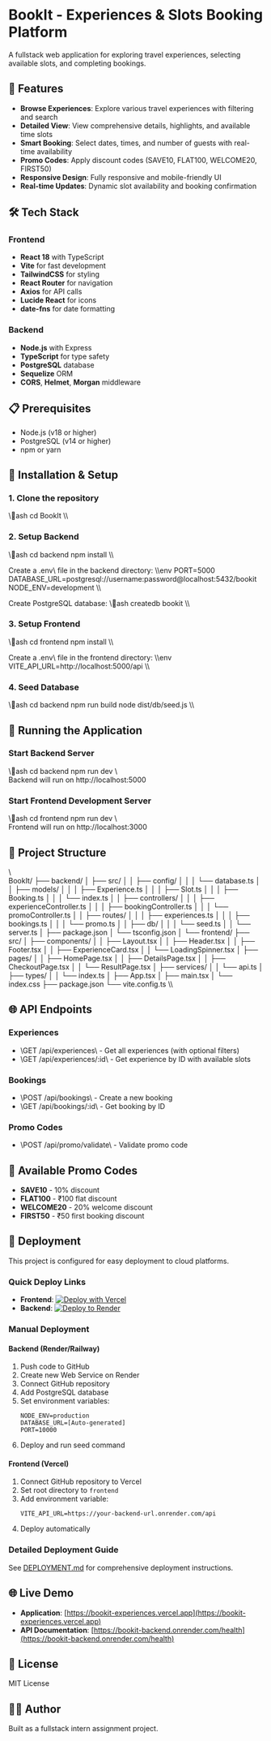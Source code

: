 ﻿# BookIt - Experiences & Slots Booking Platform

A fullstack web application for exploring travel experiences, selecting available slots, and completing bookings.

## 🚀 Features

- **Browse Experiences**: Explore various travel experiences with filtering and search
- **Detailed View**: View comprehensive details, highlights, and available time slots
- **Smart Booking**: Select dates, times, and number of guests with real-time availability
- **Promo Codes**: Apply discount codes (SAVE10, FLAT100, WELCOME20, FIRST50)
- **Responsive Design**: Fully responsive and mobile-friendly UI
- **Real-time Updates**: Dynamic slot availability and booking confirmation

## 🛠️ Tech Stack

### Frontend
- **React 18** with TypeScript
- **Vite** for fast development
- **TailwindCSS** for styling
- **React Router** for navigation
- **Axios** for API calls
- **Lucide React** for icons
- **date-fns** for date formatting

### Backend
- **Node.js** with Express
- **TypeScript** for type safety
- **PostgreSQL** database
- **Sequelize** ORM
- **CORS**, **Helmet**, **Morgan** middleware

## 📋 Prerequisites

- Node.js (v18 or higher)
- PostgreSQL (v14 or higher)
- npm or yarn

## 🔧 Installation & Setup

### 1. Clone the repository
\\\ash
cd BookIt
\\\

### 2. Setup Backend

\\\ash
cd backend
npm install
\\\

Create a \.env\ file in the backend directory:
\\\env
PORT=5000
DATABASE_URL=postgresql://username:password@localhost:5432/bookit
NODE_ENV=development
\\\

Create PostgreSQL database:
\\\ash
createdb bookit
\\\

### 3. Setup Frontend

\\\ash
cd frontend
npm install
\\\

Create a \.env\ file in the frontend directory:
\\\env
VITE_API_URL=http://localhost:5000/api
\\\

### 4. Seed Database

\\\ash
cd backend
npm run build
node dist/db/seed.js
\\\

## 🚀 Running the Application

### Start Backend Server
\\\ash
cd backend
npm run dev
\\\
Backend will run on http://localhost:5000

### Start Frontend Development Server
\\\ash
cd frontend
npm run dev
\\\
Frontend will run on http://localhost:3000

## 📁 Project Structure

\\\
BookIt/
├── backend/
│   ├── src/
│   │   ├── config/
│   │   │   └── database.ts
│   │   ├── models/
│   │   │   ├── Experience.ts
│   │   │   ├── Slot.ts
│   │   │   ├── Booking.ts
│   │   │   └── index.ts
│   │   ├── controllers/
│   │   │   ├── experienceController.ts
│   │   │   ├── bookingController.ts
│   │   │   └── promoController.ts
│   │   ├── routes/
│   │   │   ├── experiences.ts
│   │   │   ├── bookings.ts
│   │   │   └── promo.ts
│   │   ├── db/
│   │   │   └── seed.ts
│   │   └── server.ts
│   ├── package.json
│   └── tsconfig.json
│
└── frontend/
    ├── src/
    │   ├── components/
    │   │   ├── Layout.tsx
    │   │   ├── Header.tsx
    │   │   ├── Footer.tsx
    │   │   ├── ExperienceCard.tsx
    │   │   └── LoadingSpinner.tsx
    │   ├── pages/
    │   │   ├── HomePage.tsx
    │   │   ├── DetailsPage.tsx
    │   │   ├── CheckoutPage.tsx
    │   │   └── ResultPage.tsx
    │   ├── services/
    │   │   └── api.ts
    │   ├── types/
    │   │   └── index.ts
    │   ├── App.tsx
    │   ├── main.tsx
    │   └── index.css
    ├── package.json
    └── vite.config.ts
\\\

## 🌐 API Endpoints

### Experiences
- \GET /api/experiences\ - Get all experiences (with optional filters)
- \GET /api/experiences/:id\ - Get experience by ID with available slots

### Bookings
- \POST /api/bookings\ - Create a new booking
- \GET /api/bookings/:id\ - Get booking by ID

### Promo Codes
- \POST /api/promo/validate\ - Validate promo code

## 🎨 Available Promo Codes

- **SAVE10** - 10% discount
- **FLAT100** - ₹100 flat discount
- **WELCOME20** - 20% welcome discount
- **FIRST50** - ₹50 first booking discount

## 🚢 Deployment

This project is configured for easy deployment to cloud platforms.

### Quick Deploy Links
- **Frontend**: [![Deploy with Vercel](https://vercel.com/button)](https://vercel.com/new/clone?repository-url=https://github.com/MoNiLBaRiYa/BookIt&project-name=bookit-frontend&root-directory=frontend)
- **Backend**: [![Deploy to Render](https://render.com/images/deploy-to-render-button.svg)](https://render.com/deploy?repo=https://github.com/MoNiLBaRiYa/BookIt)

### Manual Deployment

#### Backend (Render/Railway)
1. Push code to GitHub
2. Create new Web Service on Render
3. Connect GitHub repository
4. Add PostgreSQL database
5. Set environment variables:
   ```
   NODE_ENV=production
   DATABASE_URL=[Auto-generated]
   PORT=10000
   ```
6. Deploy and run seed command

#### Frontend (Vercel)
1. Connect GitHub repository to Vercel
2. Set root directory to `frontend`
3. Add environment variable:
   ```
   VITE_API_URL=https://your-backend-url.onrender.com/api
   ```
4. Deploy automatically

### Detailed Deployment Guide
See [DEPLOYMENT.md](./DEPLOYMENT.md) for comprehensive deployment instructions.

## 🌐 Live Demo

- **Application**: [https://bookit-experiences.vercel.app](https://bookit-experiences.vercel.app)
- **API Documentation**: [https://bookit-backend.onrender.com/health](https://bookit-backend.onrender.com/health)

## 📝 License

MIT License

## 👨‍💻 Author

Built as a fullstack intern assignment project.

